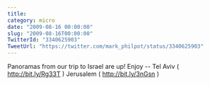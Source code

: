 ```yaml
---
title: 
category: micro
date: "2009-08-16 00:00:00"
slug: "2009-08-16T00:00:00"
TwitterId: "3340625903"
TweetUrl: "https://twitter.com/mark_philpot/status/3340625903"
---
```


Panoramas from our trip to Israel are up! Enjoy -- Tel Aviv (
http://bit.ly/Rg33T ) Jerusalem ( http://bit.ly/3nGsn )
